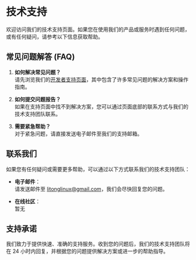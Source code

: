 # 技术支持

欢迎访问我们的技术支持页面。如果您在使用我们的产品或服务时遇到任何问题，或有任何疑问，请参考以下信息获取帮助。

## 常见问题解答 (FAQ)

1. **如何解决常见问题？**  
   请先浏览我们的[开发者支持页面](https://docs.maxkb.ai/support)，其中包含了许多常见问题的解决方案和操作指南。

2. **如何提交问题报告？**  
   如果在支持页面中找不到解决方案，您可以通过页面底部的联系方式与我们的技术支持团队联系。

3. **需要紧急帮助？**  
   对于紧急问题，请直接发送电子邮件至我们的支持邮箱。

## 联系我们

如果您有任何疑问或需要更多帮助，可以通过以下方式联系我们的技术支持团队：

- **电子邮件**：  
  请发送邮件至 [litonglinux@gmail.com](mailto:litonglinux@gmail.com)，我们会尽快回复您的问题。

- **在线社区**：  
  暂无

## 支持承诺

我们致力于提供快速、准确的支持服务。收到您的问题后，我们的技术支持团队将在 24 小时内回复，并根据您的问题提供解决方案或进一步的帮助指导。
